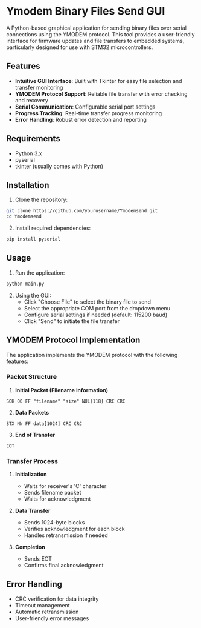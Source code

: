 # Ymodem Binary Files Send GUI

A Python-based graphical application for sending binary files over serial connections using the YMODEM protocol. This tool provides a user-friendly interface for firmware updates and file transfers to embedded systems, particularly designed for use with STM32 microcontrollers.

## Features

- **Intuitive GUI Interface**: Built with Tkinter for easy file selection and transfer monitoring
- **YMODEM Protocol Support**: Reliable file transfer with error checking and recovery
- **Serial Communication**: Configurable serial port settings
- **Progress Tracking**: Real-time transfer progress monitoring
- **Error Handling**: Robust error detection and reporting

## Requirements

- Python 3.x
- pyserial
- tkinter (usually comes with Python)

## Installation

1. Clone the repository:
```bash
git clone https://github.com/yourusername/Ymodemsend.git
cd Ymodemsend
```

2. Install required dependencies:
```bash
pip install pyserial
```

## Usage

1. Run the application:
```bash
python main.py
```

2. Using the GUI:
   - Click "Choose File" to select the binary file to send
   - Select the appropriate COM port from the dropdown menu
   - Configure serial settings if needed (default: 115200 baud)
   - Click "Send" to initiate the file transfer

## YMODEM Protocol Implementation

The application implements the YMODEM protocol with the following features:

### Packet Structure

1. **Initial Packet (Filename Information)**
```
SOH 00 FF "filename" "size" NUL[118] CRC CRC
```

2. **Data Packets**
```
STX NN FF data[1024] CRC CRC
```

3. **End of Transfer**
```
EOT
```

### Transfer Process

1. **Initialization**
   - Waits for receiver's 'C' character
   - Sends filename packet
   - Waits for acknowledgment

2. **Data Transfer**
   - Sends 1024-byte blocks
   - Verifies acknowledgment for each block
   - Handles retransmission if needed

3. **Completion**
   - Sends EOT
   - Confirms final acknowledgment

## Error Handling

- CRC verification for data integrity
- Timeout management
- Automatic retransmission
- User-friendly error messages
